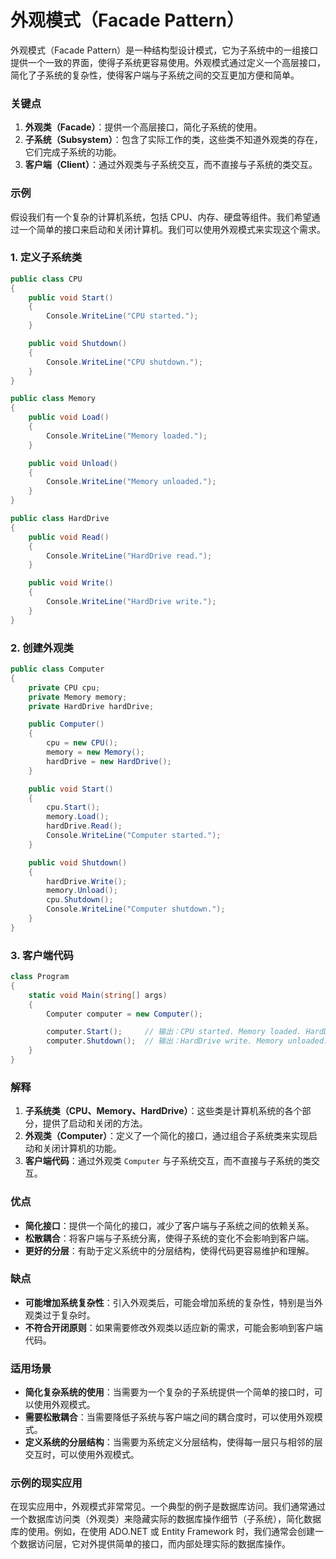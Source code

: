 # 外观模式（Facade Pattern）

外观模式（Facade Pattern）是一种结构型设计模式，它为子系统中的一组接口提供一个一致的界面，使得子系统更容易使用。外观模式通过定义一个高层接口，简化了子系统的复杂性，使得客户端与子系统之间的交互更加方便和简单。

### 关键点

1. **外观类（Facade）**：提供一个高层接口，简化子系统的使用。
2. **子系统（Subsystem）**：包含了实际工作的类，这些类不知道外观类的存在，它们完成子系统的功能。
3. **客户端（Client）**：通过外观类与子系统交互，而不直接与子系统的类交互。

### 示例

假设我们有一个复杂的计算机系统，包括 CPU、内存、硬盘等组件。我们希望通过一个简单的接口来启动和关闭计算机。我们可以使用外观模式来实现这个需求。

### 1. 定义子系统类

```csharp
public class CPU
{
    public void Start()
    {
        Console.WriteLine("CPU started.");
    }

    public void Shutdown()
    {
        Console.WriteLine("CPU shutdown.");
    }
}

public class Memory
{
    public void Load()
    {
        Console.WriteLine("Memory loaded.");
    }

    public void Unload()
    {
        Console.WriteLine("Memory unloaded.");
    }
}

public class HardDrive
{
    public void Read()
    {
        Console.WriteLine("HardDrive read.");
    }

    public void Write()
    {
        Console.WriteLine("HardDrive write.");
    }
}
```

### 2. 创建外观类

```csharp
public class Computer
{
    private CPU cpu;
    private Memory memory;
    private HardDrive hardDrive;

    public Computer()
    {
        cpu = new CPU();
        memory = new Memory();
        hardDrive = new HardDrive();
    }

    public void Start()
    {
        cpu.Start();
        memory.Load();
        hardDrive.Read();
        Console.WriteLine("Computer started.");
    }

    public void Shutdown()
    {
        hardDrive.Write();
        memory.Unload();
        cpu.Shutdown();
        Console.WriteLine("Computer shutdown.");
    }
}
```

### 3. 客户端代码

```csharp
class Program
{
    static void Main(string[] args)
    {
        Computer computer = new Computer();

        computer.Start();     // 输出：CPU started. Memory loaded. HardDrive read. Computer started.
        computer.Shutdown();  // 输出：HardDrive write. Memory unloaded. CPU shutdown. Computer shutdown.
    }
}
```

### 解释

1. **子系统类（CPU、Memory、HardDrive）**：这些类是计算机系统的各个部分，提供了启动和关闭的方法。
2. **外观类（Computer）**：定义了一个简化的接口，通过组合子系统类来实现启动和关闭计算机的功能。
3. **客户端代码**：通过外观类 `Computer` 与子系统交互，而不直接与子系统的类交互。

### 优点

- **简化接口**：提供一个简化的接口，减少了客户端与子系统之间的依赖关系。
- **松散耦合**：将客户端与子系统分离，使得子系统的变化不会影响到客户端。
- **更好的分层**：有助于定义系统中的分层结构，使得代码更容易维护和理解。

### 缺点

- **可能增加系统复杂性**：引入外观类后，可能会增加系统的复杂性，特别是当外观类过于复杂时。
- **不符合开闭原则**：如果需要修改外观类以适应新的需求，可能会影响到客户端代码。

### 适用场景

- **简化复杂系统的使用**：当需要为一个复杂的子系统提供一个简单的接口时，可以使用外观模式。
- **需要松散耦合**：当需要降低子系统与客户端之间的耦合度时，可以使用外观模式。
- **定义系统的分层结构**：当需要为系统定义分层结构，使得每一层只与相邻的层交互时，可以使用外观模式。

### 示例的现实应用

在现实应用中，外观模式非常常见。一个典型的例子是数据库访问。我们通常通过一个数据库访问类（外观类）来隐藏实际的数据库操作细节（子系统），简化数据库的使用。例如，在使用 ADO.NET 或 Entity Framework 时，我们通常会创建一个数据访问层，它对外提供简单的接口，而内部处理实际的数据库操作。
